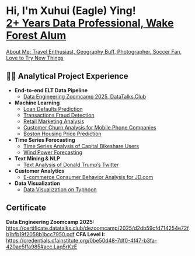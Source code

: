 <h1>Hi, I'm Xuhui (Eagle) Ying! <br/><a href="https://github.com/xuhui-eagle-ying"><a href="https://www.linkedin.com/in/xuhui-eagle-ying/"> 2+ Years Data Professional, Wake Forest Alum</a></h1><a href="https://www.instagram.com/eagle_yxh/">About Me: Travel Enthusiast, Geography Buff, Photographer, Soccer Fan, Love to Try New Things</a></h1>

<h2>👨‍💻 Analytical Project Experience</h2>

- <b> End-to-end ELT Data Pipeline </b>
  - [Data Engineering Zoomcamp 2025, DataTalks.Club](https://github.com/xuhui-eagle-ying/de-zoomcamp-yfinance)
- <b> Machine Learning </b>
  - [Loan Defaults Prediction](https://github.com/xuhui-eagle-ying/loan_defaults_prediction.github.io)
  - [Transactions Fraud Detection](https://github.com/xuhui-eagle-ying/transactions_fraud_detection.github.io)
  - [Retail Marketing Analysis](https://github.com/xuhui-eagle-ying/retail_marketing_analysis.github.io)
  - [Customer Churn Analysis for Mobile Phone Companies](https://github.com/xuhui-eagle-ying/customer_churn_analysis_for_mobile_phone_companies.github.io)
  - [Boston Housing Price Prediction](https://github.com/xuhui-eagle-ying/boston_housing_price_prediction.github.io)
- <b> Time Series Forecasting </b>
  - [Time Series Analysis of Capital Bikeshare Users](https://github.com/xuhui-eagle-ying/time_series_analysis_of_capital_bikeshare_users.github.io)
  - [Wind Power Forecasting](https://github.com/xuhui-eagle-ying/wind_power_forecasting.github.io)
- <b> Text Mining & NLP </b>
  - [Text Analysis of Donald Trump’s Twitter](https://github.com/xuhui-eagle-ying/text_analysis_of_donald_trump-s_twitter.github.io)
- <b> Customer Analytics </b>
  - [E-commerce Consumer Behavior Analysis for JD.com](https://github.com/xuhui-eagle-ying/Consumer_Behavior_Analysis_for_JD.com.github.io)
- <b> Data Visualization </b>
  - [Data Visualization on Typhoon](https://github.com/xuhui-eagle-ying/data_visualization_on_typhoon.github.io)

<h2> Certificate</h2>
    <b> Data Engineering Zoomcamp 2025: </b> <u><a href="https://credentials.cfainstitute.org/0be50d48-7df0-4f47-b3fa-420ae5ffa985#acc.Laq5rKzE">https://certificate.datatalks.club/dezoomcamp/2025/d2db59cfd714254e72fb1bfb19f2058b1bcc7950.pdf</a></u>
    <b> CFA Level I: </b> <u><a href="https://credentials.cfainstitute.org/0be50d48-7df0-4f47-b3fa-420ae5ffa985#acc.Laq5rKzE">https://credentials.cfainstitute.org/0be50d48-7df0-4f47-b3fa-420ae5ffa985#acc.Laq5rKzE</a></u>
